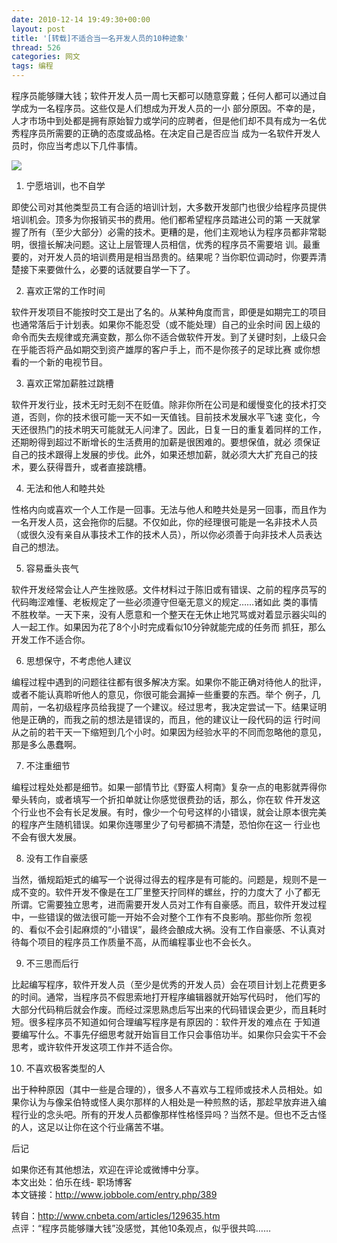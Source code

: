 ```yaml
---
date: 2010-12-14 19:49:30+00:00
layout: post
title: '[转载]不适合当一名开发人员的10种迹象'
thread: 526
categories: 网文
tags: 编程
---
```


程序员能够赚大钱；软件开发人员一周七天都可以随意穿戴；任何人都可以通过自学成为一名程序员。这些仅是人们想成为开发人员的一小 部分原因。不幸的是，人才市场中到处都是拥有原始智力或学问的应聘者，但是他们却不具有成为一名优秀程序员所需要的正确的态度或品格。在决定自己是否应当 成为一名软件开发人员时，你应当考虑以下几件事情。<!-- more -->  
  
[![](http://img.cnbeta.com/newsimg/101214/1137200804081441.jpg)](http://img.cnbeta.com/newsimg/101214/1137200804081441.jpg)  
  
1. 宁愿培训，也不自学  
  
即使公司对其他类型员工有合适的培训计划，大多数开发部门也很少给程序员提供培训机会。顶多为你报销买书的费用。他们都希望程序员踏进公司的第 一天就掌握了所有（至少大部分）必需的技术。更糟的是，他们主观地认为程序员都非常聪明，很擅长解决问题。这让上层管理人员相信，优秀的程序员不需要培 训。最重要的，对开发人员的培训费用是相当昂贵的。结果呢？当你职位调动时，你要弄清楚接下来要做什么，必要的话就要自学一下了。  
  
2. 喜欢正常的工作时间  
  
软件开发项目不能按时交工是出了名的。从某种角度而言，即便是如期完工的项目也通常落后于计划表。如果你不能忍受（或不能处理）自己的业余时间 因上级的命令而失去规律或充满变数，那么你不适合做软件开发。到了关键时刻，上级只会在乎能否将产品如期交到资产雄厚的客户手上，而不是你孩子的足球比赛 或你想看的一个新的电视节目。  
  
3. 喜欢正常加薪胜过跳槽  
  
软件开发行业，技术无时无刻不在贬值。除非你所在公司是和缓慢变化的技术打交道，否则，你的技术很可能一天不如一天值钱。目前技术发展水平飞速 变化，今天还很热门的技术明天可能就无人问津了。因此，日复一日的重复着同样的工作，还期盼得到超过不断增长的生活费用的加薪是很困难的。要想保值，就必 须保证自己的技术跟得上发展的步伐。此外，如果还想加薪，就必须大大扩充自己的技术，要么获得晋升，或者直接跳槽。  
  
4. 无法和他人和睦共处  
  
性格内向或喜欢一个人工作是一回事。无法与他人和睦共处是另一回事，而且作为一名开发人员，这会拖你的后腿。不仅如此，你的经理很可能是一名非技术人员（或很久没有亲自从事技术工作的技术人员），所以你必须善于向非技术人员表达自己的想法。  
  
5. 容易垂头丧气  
  
软件开发经常会让人产生挫败感。文件材料过于陈旧或有错误、之前的程序员写的代码晦涩难懂、老板规定了一些必须遵守但毫无意义的规定……诸如此 类的事情不胜枚举。一天下来，没有人愿意和一个整天在无休止地咒骂或对着显示器尖叫的人一起工作。如果因为花了8个小时完成看似10分钟就能完成的任务而 抓狂，那么开发工作不适合你。  
  
6. 思想保守，不考虑他人建议  
  
编程过程中遇到的问题往往都有很多解决方案。如果你不能正确对待他人的批评，或者不能认真聆听他人的意见，你很可能会漏掉一些重要的东西。举个 例子，几周前，一名初级程序员给我提了一个建议。经过思考，我决定尝试一下。结果证明他是正确的，而我之前的想法是错误的，而且，他的建议让一段代码的运 行时间从之前的若干天一下缩短到几个小时。如果因为经验水平的不同而忽略他的意见，那是多么愚蠢啊。  
  
7. 不注重细节  
  
编程过程处处都是细节。如果一部情节比《野蛮人柯南》复杂一点的电影就弄得你晕头转向，或者填写一个折扣单就让你感觉很费劲的话，那么，你在软 件开发这个行业也不会有长足发展。有时，像少一个句号这样的小错误，就会让原本很完美的程序产生随机错误。如果你连哪里少了句号都搞不清楚，恐怕你在这一 行业也不会有很大发展。  
  
8. 没有工作自豪感  
  
当然，循规蹈矩式的编写一个说得过得去的程序是有可能的。问题是，规则不是一成不变的。软件开发不像是在工厂里整天拧同样的螺丝，拧的力度大了 小了都无所谓。它需要独立思考，进而需要开发人员对工作有自豪感。而且，软件开发过程中，一些错误的做法很可能一开始不会对整个工作有不良影响。那些你所 忽视的、看似不会引起麻烦的“小错误”，最终会酿成大祸。没有工作自豪感、不认真对待每个项目的程序员工作质量不高，从而编程事业也不会长久。  
  
9. 不三思而后行  
  
比起编写程序，软件开发人员（至少是优秀的开发人员）会在项目计划上花费更多的时间。通常，当程序员不假思索地打开程序编辑器就开始写代码时， 他们写的大部分代码稍后就会作废。而经过深思熟虑后写出来的代码错误会更少，而且耗时短。很多程序员不知道如何合理编写程序是有原因的：软件开发的难点在 于知道要编写什么。不事先仔细思考就开始盲目工作只会事倍功半。如果你只会实干不会思考，或许软件开发这项工作并不适合你。  
  
10. 不喜欢极客类型的人  
  
出于种种原因（其中一些是合理的），很多人不喜欢与工程师或技术人员相处。如果你认为与像呆伯特或怪人奥尔那样的人相处是一种煎熬的话，那趁早放弃进入编程行业的念头吧。所有的开发人员都像那样性格怪异吗？当然不是。但也不乏古怪的人，这足以让你在这个行业痛苦不堪。  
  
后记  
  
如果你还有其他想法，欢迎在评论或微博中分享。  
本文出处：伯乐在线- 职场博客  
本文链接：http://www.jobbole.com/entry.php/389  
  
  
  
转自：http://www.cnbeta.com/articles/129635.htm  
点评：“程序员能够赚大钱”没感觉，其他10条观点，似乎很共鸣……  

